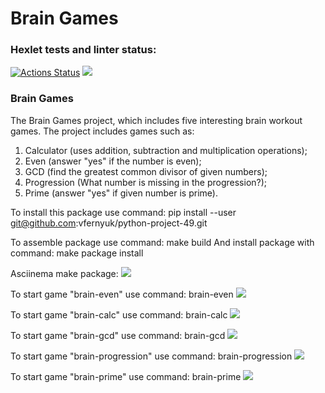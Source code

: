 # Brain Games
### Hexlet tests and linter status:
[![Actions Status](https://github.com/vfernyuk/python-project-49/actions/workflows/hexlet-check.yml/badge.svg)](https://github.com/vfernyuk/python-project-49/actions) 
<a href="https://codeclimate.com/github/vfernyuk/python-project-49/maintainability"><img src="https://api.codeclimate.com/v1/badges/bd636efa5aaa1183b28b/maintainability" /></a>

### Brain Games
The Brain Games project, which includes five interesting brain workout games.
The project includes games such as:
1. Calculator (uses addition, subtraction and multiplication operations);
2. Even (answer "yes" if the number is even);
3. GCD (find the greatest common divisor of given numbers);
4. Progression (What number is missing in the progression?);
5. Prime (answer "yes" if given number is prime).

To install this package use command:
pip install --user git@github.com:vfernyuk/python-project-49.git

To assemble package use command:
make build
And install package with command:
make package install

Asciinema make package:
<a href="https://asciinema.org/a/WfIi9j2zABh1jgNb5wiwemS6B" target="_blank"><img src="https://asciinema.org/a/WfIi9j2zABh1jgNb5wiwemS6B.svg" /></a>

To start game "brain-even" use command:
brain-even
<a href="https://asciinema.org/a/Yz1ACc6t4zbbKPXfQ5ZM3o8aE" target="_blank"><img src="https://asciinema.org/a/Yz1ACc6t4zbbKPXfQ5ZM3o8aE.svg" /></a>

To start game "brain-calc" use command:
brain-calc
<a href="https://asciinema.org/a/lcUretjFTUA9qxvtNrAaTwrYN" target="_blank"><img src="https://asciinema.org/a/lcUretjFTUA9qxvtNrAaTwrYN.svg" /></a>

To start game "brain-gcd" use command: brain-gcd
<a href="https://asciinema.org/a/98NR7X2poJmID3bJHs8HfxwAo" target="_blank"><img src="https://asciinema.org/a/98NR7X2poJmID3bJHs8HfxwAo.svg" /></a>

To start game "brain-progression" use command:
brain-progression
<a href="https://asciinema.org/a/vEG001a5N6ogNAc1gaSjF7EjX" target="_blank"><img src="https://asciinema.org/a/vEG001a5N6ogNAc1gaSjF7EjX.svg" /></a>

To start game "brain-prime" use command:
brain-prime
<a href="https://asciinema.org/a/ne6pUxfkQs1nWasAXd2tMWvSS" target="_blank"><img src="https://asciinema.org/a/ne6pUxfkQs1nWasAXd2tMWvSS.svg" /></a>
